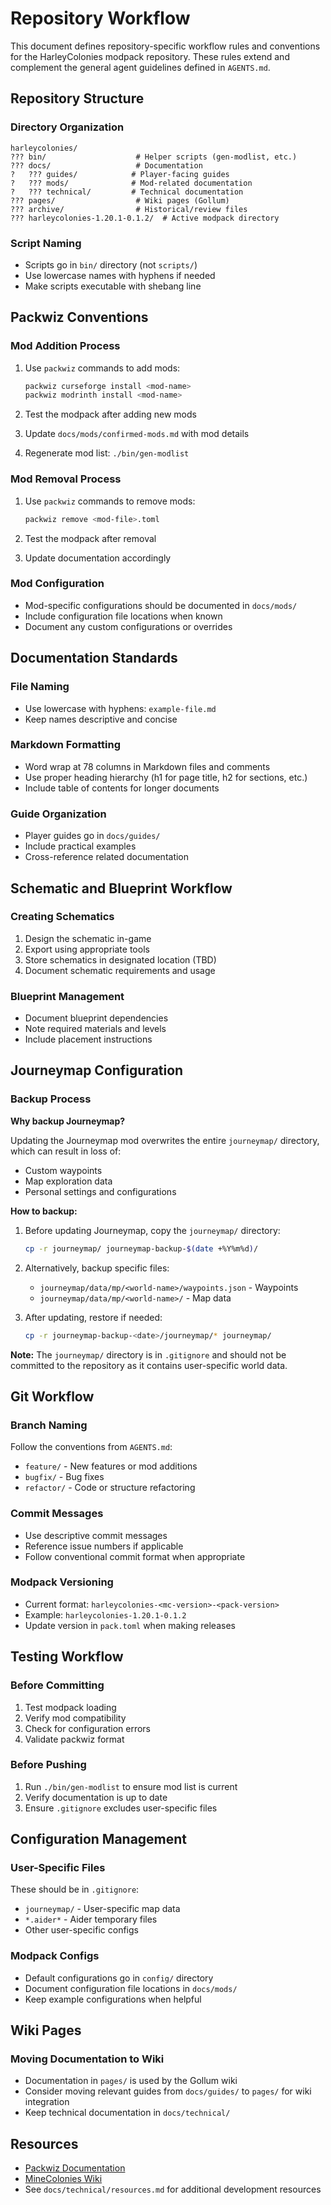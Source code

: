 # Repository Workflow

This document defines repository-specific workflow rules and conventions for
the HarleyColonies modpack repository. These rules extend and complement the
general agent guidelines defined in `AGENTS.md`.

## Repository Structure

### Directory Organization

```
harleycolonies/
??? bin/                    # Helper scripts (gen-modlist, etc.)
??? docs/                   # Documentation
?   ??? guides/            # Player-facing guides
?   ??? mods/              # Mod-related documentation
?   ??? technical/         # Technical documentation
??? pages/                  # Wiki pages (Gollum)
??? archive/                # Historical/review files
??? harleycolonies-1.20.1-0.1.2/  # Active modpack directory
```

### Script Naming

- Scripts go in `bin/` directory (not `scripts/`)
- Use lowercase names with hyphens if needed
- Make scripts executable with shebang line

## Packwiz Conventions

### Mod Addition Process

1. Use `packwiz` commands to add mods:
   ```bash
   packwiz curseforge install <mod-name>
   packwiz modrinth install <mod-name>
   ```

2. Test the modpack after adding new mods

3. Update `docs/mods/confirmed-mods.md` with mod details

4. Regenerate mod list: `./bin/gen-modlist`

### Mod Removal Process

1. Use `packwiz` commands to remove mods:
   ```bash
   packwiz remove <mod-file>.toml
   ```

2. Test the modpack after removal

3. Update documentation accordingly

### Mod Configuration

- Mod-specific configurations should be documented in `docs/mods/`
- Include configuration file locations when known
- Document any custom configurations or overrides

## Documentation Standards

### File Naming

- Use lowercase with hyphens: `example-file.md`
- Keep names descriptive and concise

### Markdown Formatting

- Word wrap at 78 columns in Markdown files and comments
- Use proper heading hierarchy (h1 for page title, h2 for sections, etc.)
- Include table of contents for longer documents

### Guide Organization

- Player guides go in `docs/guides/`
- Include practical examples
- Cross-reference related documentation

## Schematic and Blueprint Workflow

### Creating Schematics

1. Design the schematic in-game
2. Export using appropriate tools
3. Store schematics in designated location (TBD)
4. Document schematic requirements and usage

### Blueprint Management

- Document blueprint dependencies
- Note required materials and levels
- Include placement instructions

## Journeymap Configuration

### Backup Process

**Why backup Journeymap?**

Updating the Journeymap mod overwrites the entire `journeymap/` directory,
which can result in loss of:
- Custom waypoints
- Map exploration data
- Personal settings and configurations

**How to backup:**

1. Before updating Journeymap, copy the `journeymap/` directory:
   ```bash
   cp -r journeymap/ journeymap-backup-$(date +%Y%m%d)/
   ```

2. Alternatively, backup specific files:
   - `journeymap/data/mp/<world-name>/waypoints.json` - Waypoints
   - `journeymap/data/mp/<world-name>/` - Map data

3. After updating, restore if needed:
   ```bash
   cp -r journeymap-backup-<date>/journeymap/* journeymap/
   ```

**Note:** The `journeymap/` directory is in `.gitignore` and should not be
committed to the repository as it contains user-specific world data.

## Git Workflow

### Branch Naming

Follow the conventions from `AGENTS.md`:
- `feature/` - New features or mod additions
- `bugfix/` - Bug fixes
- `refactor/` - Code or structure refactoring

### Commit Messages

- Use descriptive commit messages
- Reference issue numbers if applicable
- Follow conventional commit format when appropriate

### Modpack Versioning

- Current format: `harleycolonies-<mc-version>-<pack-version>`
- Example: `harleycolonies-1.20.1-0.1.2`
- Update version in `pack.toml` when making releases

## Testing Workflow

### Before Committing

1. Test modpack loading
2. Verify mod compatibility
3. Check for configuration errors
4. Validate packwiz format

### Before Pushing

1. Run `./bin/gen-modlist` to ensure mod list is current
2. Verify documentation is up to date
3. Ensure `.gitignore` excludes user-specific files

## Configuration Management

### User-Specific Files

These should be in `.gitignore`:
- `journeymap/` - User-specific map data
- `*.aider*` - Aider temporary files
- Other user-specific configs

### Modpack Configs

- Default configurations go in `config/` directory
- Document configuration file locations in `docs/mods/`
- Keep example configurations when helpful

## Wiki Pages

### Moving Documentation to Wiki

- Documentation in `pages/` is used by the Gollum wiki
- Consider moving relevant guides from `docs/guides/` to `pages/` for wiki
  integration
- Keep technical documentation in `docs/technical/`

## Resources

- [Packwiz Documentation](https://packwiz.infra.link/)
- [MineColonies Wiki](https://minecolonies.com/wiki/)
- See `docs/technical/resources.md` for additional development resources
